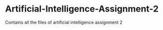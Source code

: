 # Artificial-Intelligence-Assignment-2
Contains all the files of artificial intelligence assignment 2
